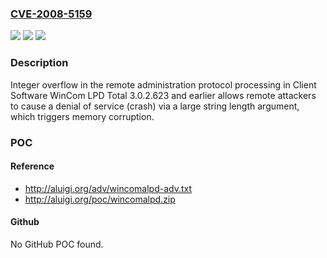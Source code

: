 ### [CVE-2008-5159](https://cve.mitre.org/cgi-bin/cvename.cgi?name=CVE-2008-5159)
![](https://img.shields.io/static/v1?label=Product&message=n%2Fa&color=blue)
![](https://img.shields.io/static/v1?label=Version&message=n%2Fa&color=blue)
![](https://img.shields.io/static/v1?label=Vulnerability&message=n%2Fa&color=brighgreen)

### Description

Integer overflow in the remote administration protocol processing in Client Software WinCom LPD Total 3.0.2.623 and earlier allows remote attackers to cause a denial of service (crash) via a large string length argument, which triggers memory corruption.

### POC

#### Reference
- http://aluigi.org/adv/wincomalpd-adv.txt
- http://aluigi.org/poc/wincomalpd.zip

#### Github
No GitHub POC found.

